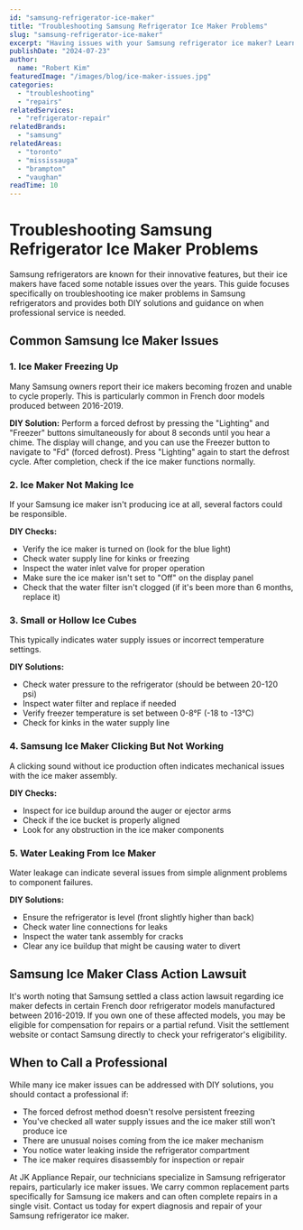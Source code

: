 ```yaml
---
id: "samsung-refrigerator-ice-maker"
title: "Troubleshooting Samsung Refrigerator Ice Maker Problems"
slug: "samsung-refrigerator-ice-maker"
excerpt: "Having issues with your Samsung refrigerator ice maker? Learn about common problems and solutions specific to Samsung ice makers."
publishDate: "2024-07-23"
author:
  name: "Robert Kim"
featuredImage: "/images/blog/ice-maker-issues.jpg"
categories:
  - "troubleshooting"
  - "repairs"
relatedServices:
  - "refrigerator-repair"
relatedBrands:
  - "samsung"
relatedAreas:
  - "toronto"
  - "mississauga"
  - "brampton"
  - "vaughan"
readTime: 10
---
```


# Troubleshooting Samsung Refrigerator Ice Maker Problems

Samsung refrigerators are known for their innovative features, but their ice makers have faced some notable issues over the years. This guide focuses specifically on troubleshooting ice maker problems in Samsung refrigerators and provides both DIY solutions and guidance on when professional service is needed.

## Common Samsung Ice Maker Issues

### 1. Ice Maker Freezing Up
Many Samsung owners report their ice makers becoming frozen and unable to cycle properly. This is particularly common in French door models produced between 2016-2019.

**DIY Solution:** Perform a forced defrost by pressing the "Lighting" and "Freezer" buttons simultaneously for about 8 seconds until you hear a chime. The display will change, and you can use the Freezer button to navigate to "Fd" (forced defrost). Press "Lighting" again to start the defrost cycle. After completion, check if the ice maker functions normally.

### 2. Ice Maker Not Making Ice
If your Samsung ice maker isn't producing ice at all, several factors could be responsible.

**DIY Checks:**
- Verify the ice maker is turned on (look for the blue light)
- Check water supply line for kinks or freezing
- Inspect the water inlet valve for proper operation
- Make sure the ice maker isn't set to "Off" on the display panel
- Check that the water filter isn't clogged (if it's been more than 6 months, replace it)

### 3. Small or Hollow Ice Cubes
This typically indicates water supply issues or incorrect temperature settings.

**DIY Solutions:**
- Check water pressure to the refrigerator (should be between 20-120 psi)
- Inspect water filter and replace if needed
- Verify freezer temperature is set between 0-8°F (-18 to -13°C)
- Check for kinks in the water supply line

### 4. Samsung Ice Maker Clicking But Not Working
A clicking sound without ice production often indicates mechanical issues with the ice maker assembly.

**DIY Checks:**
- Inspect for ice buildup around the auger or ejector arms
- Check if the ice bucket is properly aligned
- Look for any obstruction in the ice maker components

### 5. Water Leaking From Ice Maker
Water leakage can indicate several issues from simple alignment problems to component failures.

**DIY Solutions:**
- Ensure the refrigerator is level (front slightly higher than back)
- Check water line connections for leaks
- Inspect the water tank assembly for cracks
- Clear any ice buildup that might be causing water to divert

## Samsung Ice Maker Class Action Lawsuit
It's worth noting that Samsung settled a class action lawsuit regarding ice maker defects in certain French door refrigerator models manufactured between 2016-2019. If you own one of these affected models, you may be eligible for compensation for repairs or a partial refund. Visit the settlement website or contact Samsung directly to check your refrigerator's eligibility.

## When to Call a Professional
While many ice maker issues can be addressed with DIY solutions, you should contact a professional if:
- The forced defrost method doesn't resolve persistent freezing
- You've checked all water supply issues and the ice maker still won't produce ice
- There are unusual noises coming from the ice maker mechanism
- You notice water leaking inside the refrigerator compartment
- The ice maker requires disassembly for inspection or repair

At JK Appliance Repair, our technicians specialize in Samsung refrigerator repairs, particularly ice maker issues. We carry common replacement parts specifically for Samsung ice makers and can often complete repairs in a single visit. Contact us today for expert diagnosis and repair of your Samsung refrigerator ice maker.